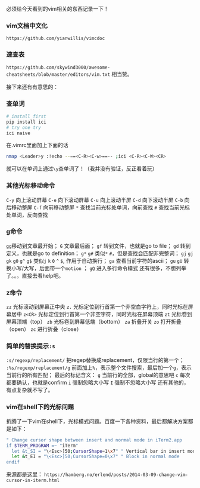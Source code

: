 必须给今天看到的vim相关的东西记录一下！

### vim文档中文化
`https://github.com/yianwillis/vimcdoc`

### 速查表
`https://github.com/skywind3000/awesome-cheatsheets/blob/master/editors/vim.txt`
相当赞。

接下来还有有意思的：
### 查单词
``` bash
# install first
pip install ici
# try one try
ici naive
```
在.vimrc里面加上下面的话
```bash
nmap <Leader>y :!echo --==<C-R><C-w>==-- ;ici <C-R><C-W><CR>
```
就可以在单词上通过`\y`查单词了！（我并没有验证，反正看着玩）

### 其他光标移动命令
`C-y`  向上滚动屏幕
`C-e` 向下滚动屏幕
`C-u` 向上滚动半屏
`C-d` 向下滚动半屏
`C-b` 向后移动整屏
`C-f` 向前移动整屏
`*` 查找当前光标处单词，向前查找
`#` 查找当前光标处单词，反向查找

### g命令
`gg`移动到文章最开始；
`G` 文章最后面；
`gf` 转到文件，也就是go to file；
`gd` 转到定义，也就是go to definition；
`g*` `g#` 类似`*` `#`，但是查找会匹配非完整词；
`gj` `gj` `gk` `g0` `g^` `g$` 类似`j` `k` `0` `^` `$`, 作用于自动换行；
`ga` 查看当前字符的ascii；
`gu` `gU` 转换小写/大写，后面带一个`motion` ；
`gQ` 进入多行命令模式
还有很多，不想列举了。。。直接去看help吧。

### z命令
`zz` 光标滚动到屏幕正中央
`z.` 光标定位到行首第一个非空白字符上，同时光标在屏幕居中
`z<CR>` 光标定位到行首第一个非空字符，同时光标在屏幕顶端
`zt` 光标卷到屏幕顶端（top）
`zb` 光标卷到屏幕低端（bottom）
`za` 折叠开关
`zo` 打开折叠（open）
`zc` 进行折叠（close）

### 简单的替换提示`:s`
`:s/regexp/replacement/` 把regep替换成replacement，仅限当行的第一个；
`:%s/regexp/replacement/g` 前面加上`%`，表示整个文件搜索，最后加一个`g`，表示当前行的所有匹配；
最后的标记含义：
`g` 当前行的全部，global的意思吧
`c` 每次都要确认，也就是confirm
`i` 强制忽略大小写
`I` 强制不忽略大小写
还有其他的，有点复杂就不写了。


### vim在shell下的光标问题
折腾了一下vim在shell下，光标模式问题。百度一下各种资料，最后都解决方案都是如下：
```bash
" Change cursor shape between insert and normal mode in iTerm2.app
if $TERM_PROGRAM =~ "iTerm"
  let &t_SI = "\<Esc>]50;CursorShape=1\x7" " Vertical bar in insert mode
  let &t_EI = "\<Esc>]50;CursorShape=0\x7" " Block in normal mode
endif
```
来源都是这里：
`https://hamberg.no/erlend/posts/2014-03-09-change-vim-cursor-in-iterm.html`